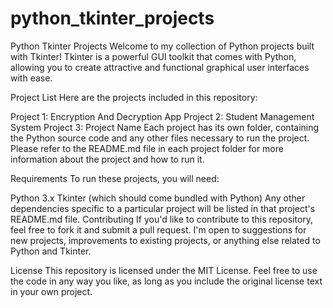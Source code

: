 # python_tkinter_projects

Python Tkinter Projects
Welcome to my collection of Python projects built with Tkinter! Tkinter is a powerful GUI toolkit that comes with Python, allowing you to create attractive and functional graphical user interfaces with ease.

Project List
Here are the projects included in this repository:

Project 1: Encryption And Decryption App
Project 2: Student Management System
Project 3: Project Name
Each project has its own folder, containing the Python source code and any other files necessary to run the project. Please refer to the README.md file in each project folder for more information about the project and how to run it.

Requirements
To run these projects, you will need:

Python 3.x
Tkinter (which should come bundled with Python)
Any other dependencies specific to a particular project will be listed in that project's README.md file.
Contributing
If you'd like to contribute to this repository, feel free to fork it and submit a pull request. I'm open to suggestions for new projects, improvements to existing projects, or anything else related to Python and Tkinter.

License
This repository is licensed under the MIT License. Feel free to use the code in any way you like, as long as you include the original license text in your own project.
